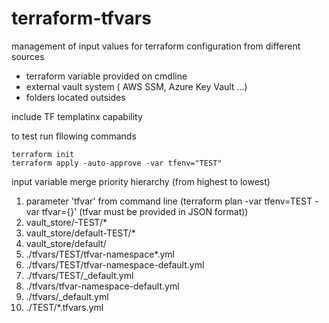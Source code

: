 # terraform-tfvars

management of input values for terraform configuration from different sources

- terraform variable provided on cmdline
- external vault system ( AWS SSM, Azure Key Vault ...)
- folders located outsides

include  TF templatinx capability


to test run fllowing commands
```
terraform init
terraform apply -auto-approve -var tfenv="TEST"
```



input variable merge priority hierarchy (from highest to lowest)

1. parameter 'tfvar' from command line (terraform plan -var tfenv=TEST -var tfvar={}' (tfvar must be provided in JSON format))
2. vault_store/<workspace>-TEST/*
3. vault_store/default-TEST/*
4. vault_store/default/
5. ./tfvars/TEST/tfvar-namespace*.yml
6. ./tfvars/TEST/tfvar-namespace-default.yml
7. ./tfvars/TEST/_default.yml
8. ./tfvars/tfvar-namespace-default.yml
9. ./tfvars/_default.yml
10. ./TEST/*.tfvars.yml







